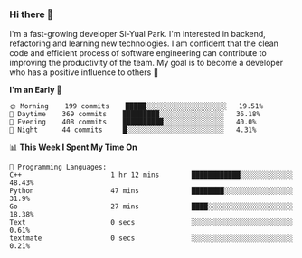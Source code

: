 ### Hi there 👋


I'm a fast-growing developer Si-Yual Park. I'm interested in backend, refactoring and learning new technologies. I am confident that the clean code and efficient process of software engineering can contribute to improving the productivity of the team. My goal is to become a developer who has a positive influence to others 🔭

<!--START_SECTION:waka-->
**I'm an Early 🐤** 

```text
🌞 Morning    199 commits    █████░░░░░░░░░░░░░░░░░░░░   19.51% 
🌆 Daytime    369 commits    █████████░░░░░░░░░░░░░░░░   36.18% 
🌃 Evening    408 commits    ██████████░░░░░░░░░░░░░░░   40.0% 
🌙 Night      44 commits     █░░░░░░░░░░░░░░░░░░░░░░░░   4.31%

```


📊 **This Week I Spent My Time On** 

```text
💬 Programming Languages: 
C++                      1 hr 12 mins        ████████████░░░░░░░░░░░░░   48.43% 
Python                   47 mins             ████████░░░░░░░░░░░░░░░░░   31.9% 
Go                       27 mins             ████░░░░░░░░░░░░░░░░░░░░░   18.38% 
Text                     0 secs              ░░░░░░░░░░░░░░░░░░░░░░░░░   0.61% 
textmate                 0 secs              ░░░░░░░░░░░░░░░░░░░░░░░░░   0.21%

```


<!--END_SECTION:waka-->
